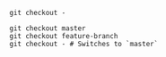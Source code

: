 ```shell
git checkout -
```

```shell
git checkout master
git checkout feature-branch
git checkout - # Switches to `master`
```
